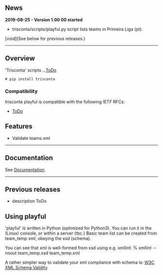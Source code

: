 ## News ##

**2019-08-25 - Version 1.00 00 started**

  * trisconta/scripts/playful.py script lists teams in Primeira Liga (pt).

[void](See below for previous releases.)

---


## Overview ##

'Trisconta' scripts ...[ToDo](https://github.com/serrasqueiro/prizedseason/wiki/To-Do)


```
# pip install trisconta
```

### Compatibility ###

trisconta playful is compatible with the following IETF RFCs:

  * [ToDo](https://github.com/serrasqueiro/prizedseason/wiki/To-Do)

## Features ##

  * Validate teams.xml


---


## Documentation ##

See [Documentation](https://github.com/serrasqueiro/prizedseason/wiki/Trisconta---scripts#Introduction).


---

## Previous releases ##

<!-- e.g.
**2019-08-26 - Version x.yy zz released**
-->

  * description ToDo

## Using playful

'playful' is written in Python (optimized for Python3).
You can run it in the (Linux) console, or within a server (tbc.)
Basic team list can be created from team_temp xml, obeying the xsd (schema).

You can see that xml is well-formed from xsd using e.g. xmllint:
	% xmllint --noout team_temp.xsd team_temp.xml

A rather simpler way to validate your xml compliance with schema is:
	[W3C XML Schema Validity](http://www.utilities-online.info/xsdvalidation)

